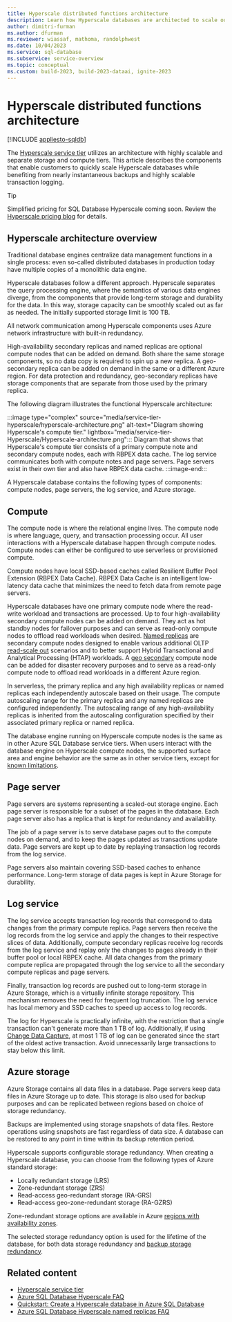 ```yaml
---
title: Hyperscale distributed functions architecture
description: Learn how Hyperscale databases are architected to scale out storage and compute resources for Azure SQL Database.
author: dimitri-furman
ms.author: dfurman
ms.reviewer: wiassaf, mathoma, randolphwest
ms.date: 10/04/2023
ms.service: sql-database
ms.subservice: service-overview
ms.topic: conceptual
ms.custom: build-2023, build-2023-dataai, ignite-2023
---
```


# Hyperscale distributed functions architecture

[!INCLUDE [appliesto-sqldb](../includes/appliesto-sqldb.md)]

The [Hyperscale service tier](service-tier-hyperscale.md) utilizes an architecture with highly scalable and separate storage and compute tiers. This article describes the components that enable customers to quickly scale Hyperscale databases while benefiting from nearly instantaneous backups and highly scalable transaction logging.

> [!TIP]
> Simplified pricing for SQL Database Hyperscale coming soon. Review the [Hyperscale pricing blog](https://aka.ms/hsignite2023) for details.

## Hyperscale architecture overview

Traditional database engines centralize data management functions in a single process: even so-called distributed databases in production today have multiple copies of a monolithic data engine.

Hyperscale databases follow a different approach. Hyperscale separates the query processing engine, where the semantics of various data engines diverge, from the components that provide long-term storage and durability for the data. In this way, storage capacity can be smoothly scaled out as far as needed. The initially supported storage limit is 100 TB.

All network communication among Hyperscale components uses Azure network infrastructure with built-in redundancy.

High-availability secondary replicas and named replicas are optional compute nodes that can be added on demand. Both share the same storage components, so no data copy is required to spin up a new replica. A geo-secondary replica can be added on demand in the same or a different Azure region. For data protection and redundancy, geo-secondary replicas have storage components that are separate from those used by the primary replica.

The following diagram illustrates the functional Hyperscale architecture:

:::image type="complex" source="media/service-tier-hyperscale/hyperscale-architecture.png" alt-text="Diagram showing Hyperscale's compute tier." lightbox="media/service-tier-Hyperscale/Hyperscale-architecture.png":::
Diagram that shows that Hyperscale's compute tier consists of a primary compute note and secondary compute nodes, each with RBPEX data cache. The log service communicates both with compute notes and page servers. Page servers exist in their own tier and also have RBPEX data cache.
:::image-end:::

A Hyperscale database contains the following types of components: compute nodes, page servers, the log service, and Azure storage.

## Compute

The compute node is where the relational engine lives. The compute node is where language, query, and transaction processing occur. All user interactions with a Hyperscale database happen through compute nodes. Compute nodes can either be configured to use serverless or provisioned compute.

Compute nodes have local SSD-based caches called Resilient Buffer Pool Extension (RBPEX Data Cache). RBPEX Data Cache is an intelligent low-latency data cache that minimizes the need to fetch data from remote page servers.

Hyperscale databases have one primary compute node where the read-write workload and transactions are processed. Up to four high-availability secondary compute nodes can be added on demand. They act as hot standby nodes for failover purposes and can serve as read-only compute nodes to offload read workloads when desired. [Named replicas](service-tier-hyperscale-replicas.md#named-replica) are secondary compute nodes designed to enable various additional OLTP [read-scale out](read-scale-out.md) scenarios and to better support Hybrid Transactional and Analytical Processing (HTAP) workloads. A [geo secondary](active-geo-replication-overview.md) compute node can be added for disaster recovery purposes and to serve as a read-only compute node to offload read workloads in a different Azure region.

In serverless, the primary replica and any high availability replicas or named replicas each independently autoscale based on their usage. The compute autoscaling range for the primary replica and any named replicas are configured independently. The autoscaling range of any high-availability replicas is inherited from the autoscaling configuration specified by their associated primary replica or named replica.

The database engine running on Hyperscale compute nodes is the same as in other Azure SQL Database service tiers. When users interact with the database engine on Hyperscale compute nodes, the supported surface area and engine behavior are the same as in other service tiers, except for [known limitations](service-tier-hyperscale.md#known-limitations).

## Page server

Page servers are systems representing a scaled-out storage engine. Each page server is responsible for a subset of the pages in the database. Each page server also has a replica that is kept for redundancy and availability.

The job of a page server is to serve database pages out to the compute nodes on demand, and to keep the pages updated as transactions update data. Page servers are kept up to date by replaying transaction log records from the log service.

Page servers also maintain covering SSD-based caches to enhance performance. Long-term storage of data pages is kept in Azure Storage for durability.

## Log service

The log service accepts transaction log records that correspond to data changes from the primary compute replica. Page servers then receive the log records from the log service and apply the changes to their respective slices of data. Additionally, compute secondary replicas receive log records from the log service and replay only the changes to pages already in their buffer pool or local RBPEX cache. All data changes from the primary compute replica are propagated through the log service to all the secondary compute replicas and page servers.

Finally, transaction log records are pushed out to long-term storage in Azure Storage, which is a virtually infinite storage repository. This mechanism removes the need for frequent log truncation. The log service has local memory and SSD caches to speed up access to log records.

The log for Hyperscale is practically infinite, with the restriction that a single transaction can't generate more than 1 TB of log. Additionally, if using [Change Data Capture](/sql/relational-databases/track-changes/about-change-data-capture-sql-server), at most 1 TB of log can be generated since the start of the oldest active transaction. Avoid unnecessarily large transactions to stay below this limit.

## Azure storage

Azure Storage contains all data files in a database. Page servers keep data files in Azure Storage up to date. This storage is also used for backup purposes and can be replicated between regions based on choice of storage redundancy.

Backups are implemented using storage snapshots of data files. Restore operations using snapshots are fast regardless of data size. A database can be restored to any point in time within its backup retention period.

Hyperscale supports configurable storage redundancy. When creating a Hyperscale database, you can choose from the following types of Azure standard storage:

- Locally redundant storage (LRS)
- Zone-redundant storage (ZRS)
- Read-access geo-redundant storage (RA-GRS)
- Read-access geo-zone-redundant storage (RA-GZRS)

Zone-redundant storage options are available in Azure [regions with availability zones](/azure/reliability/availability-zones-service-support).

The selected storage redundancy option is used for the lifetime of the database, for both data storage redundancy and [backup storage redundancy](automated-backups-overview.md#backup-storage-redundancy).

## Related content

- [Hyperscale service tier](service-tier-hyperscale.md)
- [Azure SQL Database Hyperscale FAQ](service-tier-hyperscale-frequently-asked-questions-faq.yml)
- [Quickstart: Create a Hyperscale database in Azure SQL Database](hyperscale-database-create-quickstart.md)
- [Azure SQL Database Hyperscale named replicas FAQ](service-tier-hyperscale-named-replicas-faq.yml)
